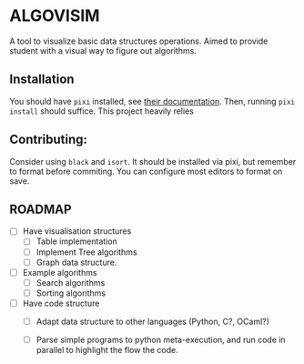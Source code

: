 # ALGOVISIM
A tool to visualize basic data structures operations.
Aimed to provide student with a visual way to figure out algorithms.


## Installation
You should have `pixi` installed, see [their documentation](https://pixi.sh/dev/). Then, running `pixi install` should suffice.
This project heavily relies 


## Contributing:
Consider using `black` and `isort`. It should be installed via pixi, but remember to format before commiting. You can configure most editors to format on save.


## ROADMAP
- [ ] Have visualisation structures
    - [ ] Table implementation
    - [ ] Implement Tree algorithms
    - [ ] Graph data structure.
- [ ] Example algorithms
    - [ ] Search algorithms
    - [ ] Sorting algorithms
- [ ] Have code structure
    - [ ] Adapt data structure to other languages (Python, C?, OCaml?)
    - [ ] Parse simple programs to python meta-execution, and run code in parallel to highlight the flow the code.
 